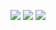 <p>
  <a href="http://jayleenym.github.io/" target="_blank"><img src="https://img.shields.io/badge/AboutMe-181717?style=flat-square&logo=GitHub&logoColor=white"/></a>
  <a href="mailto:jayleenym@gmail.com" target="_blank"><img src="https://img.shields.io/badge/jayleenym@gmail.com-EA4335?style=flat-square&logo=Gmail&logoColor=white"/></a>
  <a href="https://www.linkedin.com/in/yjmoon/" target="_blank"><img src="https://img.shields.io/badge/YejinMoon-0A66C2?style=flat-square&logo=Linkedin&logoColor=white"/></a>
</p>

<p>
<!--   👋&nbsp; Hi there! I'm <b>mobile app developer</b> using Android and iOS. 🚀<br/> -->
<!--   Sometimes I develop cross-platforms like ReactNative or Flutter, but prefer native. 💖<br/><br/> -->
<!--   I enjoy hiking, swimming, dive and surf. ⛰ 🏄<br/> -->
<!--   I hope to develop every beautiful things. ✨ <br/><br/> -->
</p>

<!-- ### 💪 Skills -->
<!-- #### Platforms & Languages
<p>
  <img src="https://img.shields.io/badge/Android-3DDC84?style=flat-square&logo=Android&logoColor=white"/>
  <img src="https://img.shields.io/badge/iOS-000000?style=flat-square&logo=iOS&logoColor=white"/>
  <img src="https://img.shields.io/badge/ReactNative-61DAFB?style=flat-square&logo=React&logoColor=black"/>
  <img src="https://img.shields.io/badge/Flutter-02569B?style=flat-square&logo=Flutter&logoColor=white"/>
  <img src="https://img.shields.io/badge/Cordova-E8E8E8?style=flat-square&logo=Apache%20Cordova&logoColor=black"/>
</p>
<p>
  <img src="https://img.shields.io/badge/Kotlin-0095D5?style=flat-square&logo=Kotlin&logoColor=white"/> 
  <img src="https://img.shields.io/badge/Swift-FA7343?style=flat-square&logo=Swift&logoColor=white"/>
  <img src="https://img.shields.io/badge/Java-007396?style=flat-square&logo=Java&logoColor=white"/>
  <img src="https://img.shields.io/badge/TypeScript-3178C6?style=flat-square&logo=TypeScript&logoColor=white"/>
</p>

#### Tools
<p>
  <img src="https://img.shields.io/badge/ReactiveX-B7178C?style=flat-square&logo=ReactiveX&logoColor=white"/>
  <img src="https://img.shields.io/badge/Firebase-FFCA28?style=flat-square&logo=Firebase&logoColor=black"/>
  <img src="https://img.shields.io/badge/Realm-39477F?style=flat-square&logo=Realm&logoColor=white"/>
  <img src="https://img.shields.io/badge/Bitrise-683D87?style=flat-square&logo=Bitrise&logoColor=white"/>
  <img src="https://img.shields.io/badge/Git-F05032?style=flat-square&logo=Git&logoColor=white"/>
</p> -->
